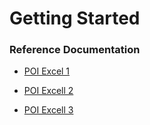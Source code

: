 # Getting Started

### Reference Documentation

* [POI Excel 1](https://www.codejava.net/coding/how-to-write-excel-files-in-java-using-apache-poi)

* [POI Excell 2](https://javaslave.tistory.com/79)

* [POI Excell 3](https://mkyong.com/java/apache-poi-reading-and-writing-excel-file-in-java/)